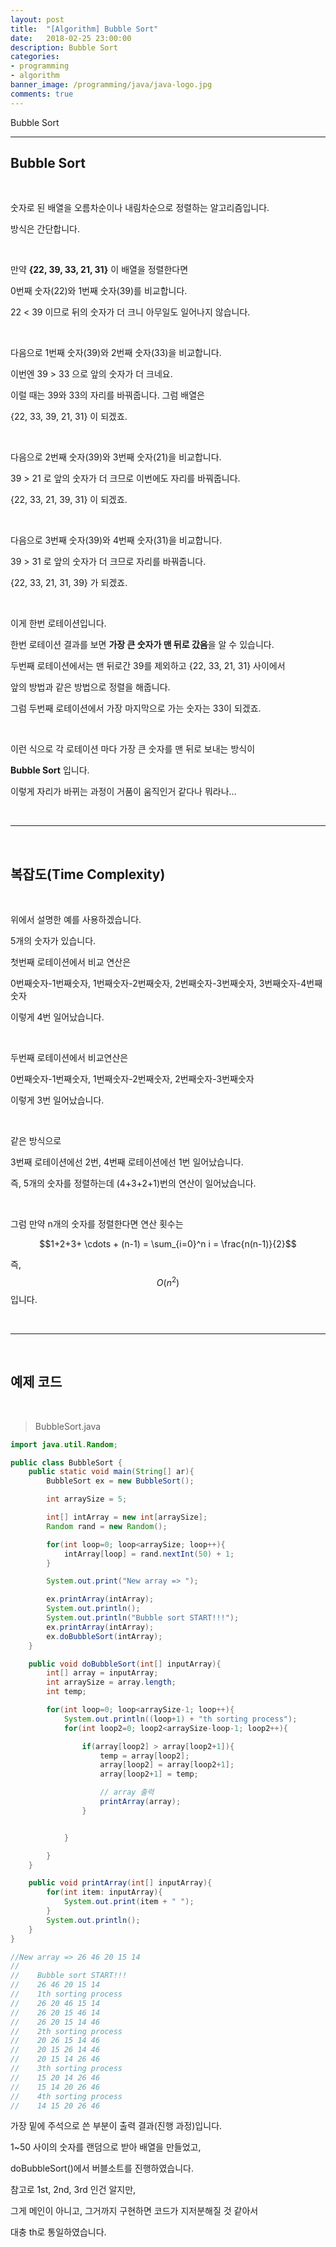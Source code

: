 ```yaml
---
layout: post
title:  "[Algorithm] Bubble Sort"
date:   2018-02-25 23:00:00
description: Bubble Sort
categories:
- programming
- algorithm
banner_image: /programming/java/java-logo.jpg
comments: true
---
```


Bubble Sort

---

## Bubble Sort

<br>

숫자로 된 배열을 오름차순이나 내림차순으로 정렬하는 알고리즘입니다.

방식은 간단합니다.

<br>

만약 **{22, 39, 33, 21, 31}** 이 배열을 정렬한다면

0번째 숫자(22)와 1번째 숫자(39)를 비교합니다.

22 < 39 이므로 뒤의 숫자가 더 크니 아무일도 일어나지 않습니다.

<br>

다음으로 1번째 숫자(39)와 2번째 숫자(33)을 비교합니다.

이번엔 39 > 33 으로 앞의 숫자가 더 크네요.

이럴 때는 39와 33의 자리를 바꿔줍니다. 그럼 배열은

{22, 33, 39, 21, 31} 이 되겠죠.

<br>

다음으로 2번째 숫자(39)와 3번째 숫자(21)을 비교합니다.

39 > 21 로 앞의 숫자가 더 크므로 이번에도 자리를 바꿔줍니다.

{22, 33, 21, 39, 31} 이 되겠죠.

<br>

다음으로 3번째 숫자(39)와 4번째 숫자(31)을 비교합니다.

39 > 31 로 앞의 숫자가 더 크므로 자리를 바꿔줍니다.

{22, 33, 21, 31, 39} 가 되겠죠.

<br>

이게 한번 로테이션입니다.

한번 로테이션 결과를 보면 **가장 큰 숫자가 맨 뒤로 갔음**을 알 수 있습니다.

두번째 로테이션에서는 맨 뒤로간 39를 제외하고 {22, 33, 21, 31} 사이에서

앞의 방법과 같은 방법으로 정렬을 해줍니다.

그럼 두번째 로테이션에서 가장 마지막으로 가는 숫자는 33이 되겠죠.

<br>

이런 식으로 각 로테이션 마다 가장 큰 숫자를 맨 뒤로 보내는 방식이

**Bubble Sort** 입니다.

이렇게 자리가 바뀌는 과정이 거품이 움직인거 같다나 뭐라나...

<br>
<hr>
<br>

## 복잡도(Time Complexity)

<br>

위에서 설명한 예를 사용하겠습니다.

5개의 숫자가 있습니다.

첫번째 로테이션에서 비교 연산은 

0번째숫자-1번째숫자, 1번째숫자-2번째숫자, 2번째숫자-3번째숫자, 3번째숫자-4번째숫자

이렇게 4번 일어났습니다.

<br>

두번째 로테이션에서 비교연산은

0번째숫자-1번째숫자, 1번째숫자-2번째숫자, 2번째숫자-3번째숫자

이렇게 3번 일어났습니다.

<br>

같은 방식으로

3번째 로테이션에선 2번, 4번째 로테이션에선 1번 일어났습니다.

즉, 5개의 숫자를 정렬하는데 (4+3+2+1)번의 연산이 일어났습니다.

<br>

그럼 만약 n개의 숫자를 정렬한다면 연산 횟수는

$$1+2+3+ \cdots + (n-1) = \sum_{i=0}^n i = \frac{n(n-1)}{2}$$

즉, $$O(n^2)$$ 입니다.

<br>
<hr>
<br>

## 예제 코드

<br>

> BubbleSort.java

~~~ java
import java.util.Random;

public class BubbleSort {
    public static void main(String[] ar){
        BubbleSort ex = new BubbleSort();

        int arraySize = 5;

        int[] intArray = new int[arraySize];
        Random rand = new Random();

        for(int loop=0; loop<arraySize; loop++){
            intArray[loop] = rand.nextInt(50) + 1;
        }

        System.out.print("New array => ");

        ex.printArray(intArray);
        System.out.println();
        System.out.println("Bubble sort START!!!");
        ex.printArray(intArray);
        ex.doBubbleSort(intArray);
    }

    public void doBubbleSort(int[] inputArray){
        int[] array = inputArray;
        int arraySize = array.length;
        int temp;

        for(int loop=0; loop<arraySize-1; loop++){
            System.out.println((loop+1) + "th sorting process");
            for(int loop2=0; loop2<arraySize-loop-1; loop2++){

                if(array[loop2] > array[loop2+1]){
                    temp = array[loop2];
                    array[loop2] = array[loop2+1];
                    array[loop2+1] = temp;

                    // array 출력
                    printArray(array);
                }


            }

        }
    }

    public void printArray(int[] inputArray){
        for(int item: inputArray){
            System.out.print(item + " ");
        }
        System.out.println();
    }
}

//New array => 26 46 20 15 14
//
//    Bubble sort START!!!
//    26 46 20 15 14
//    1th sorting process
//    26 20 46 15 14
//    26 20 15 46 14
//    26 20 15 14 46
//    2th sorting process
//    20 26 15 14 46
//    20 15 26 14 46
//    20 15 14 26 46
//    3th sorting process
//    15 20 14 26 46
//    15 14 20 26 46
//    4th sorting process
//    14 15 20 26 46 
~~~

가장 밑에 주석으로 쓴 부분이 출력 결과(진행 과정)입니다.

1~50 사이의 숫자를 랜덤으로 받아 배열을 만들었고,

doBubbleSort()에서 버블소트를 진행하였습니다.

참고로 1st, 2nd, 3rd 인건 알지만,

그게 메인이 아니고, 그거까지 구현하면 코드가 지저분해질 것 같아서

대충 th로 통일하였습니다.